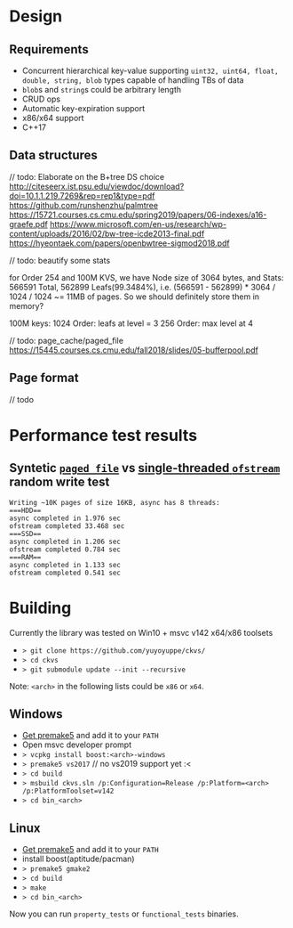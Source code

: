# Design
## Requirements
- Concurrent hierarchical key-value supporting `uint32, uint64, float, double, string, blob` types capable of handling TBs of data
- `blob`s and `string`s could be arbitrary length
- CRUD ops
- Automatic key-expiration support
- x86/x64 support
- C++17
## Data structures
// todo: Elaborate on the B+tree DS choice
http://citeseerx.ist.psu.edu/viewdoc/download?doi=10.1.1.219.7269&rep=rep1&type=pdf
https://github.com/runshenzhu/palmtree
https://15721.courses.cs.cmu.edu/spring2019/papers/06-indexes/a16-graefe.pdf
https://www.microsoft.com/en-us/research/wp-content/uploads/2016/02/bw-tree-icde2013-final.pdf
https://hyeontaek.com/papers/openbwtree-sigmod2018.pdf

// todo: beautify some stats

for Order 254 and 100M KVS, we have Node size of 3064 bytes, and Stats: 566591 Total, 562899 Leafs(99.3484%), i.e. (566591 - 562899) * 3064 / 1024 / 1024 ~= 11MB of pages. So we should definitely store them in memory?

100M keys:
1024 Order: leafs at level = 3
256 Order: max level at 4


// todo: page_cache/paged_file
https://15445.courses.cs.cmu.edu/fall2018/slides/05-bufferpool.pdf

## Page format
// todo

# Performance test results

## Syntetic [`paged_file`](https://github.com/yuyoyuppe/ckvs/blob/9a0536ded0d3d2321c42afcc49a183b1f15d2fe8/src/property_tests/paged_file.cpp#L166) vs [single-threaded `ofstream`](https://github.com/yuyoyuppe/ckvs/blob/9a0536ded0d3d2321c42afcc49a183b1f15d2fe8/src/property_tests/paged_file.cpp#L30) random write test
```
Writing ~10K pages of size 16KB, async has 8 threads:
===HDD==
async completed in 1.976 sec
ofstream completed 33.468 sec
===SSD==
async completed in 1.206 sec
ofstream completed 0.784 sec
===RAM==
async completed in 1.133 sec
ofstream completed 0.541 sec
```
# Building
Currently the library was tested on Win10 + msvc v142 x64/x86 toolsets

  - `> git clone https://github.com/yuyoyuppe/ckvs/`
  - `> cd ckvs`
  - `> git submodule update --init --recursive`

Note: `<arch>` in the following lists could be `x86` or `x64`.
## Windows

  - [Get premake5](https://github.com/premake/premake-core/releases/download/v5.0.0-alpha14/premake-5.0.0-alpha14-windows.zip) and add it to your `PATH`
  - Open msvc developer prompt
  - `> vcpkg install boost:<arch>-windows`
  - `> premake5 vs2017` // no vs2019 support yet :<
  - `> cd build`
  - `> msbuild ckvs.sln /p:Configuration=Release /p:Platform=<arch> /p:PlatformToolset=v142`
  - `> cd bin_<arch>`


## Linux
  - [Get premake5](https://github.com/premake/premake-core/releases/download/v5.0.0-alpha14/premake-5.0.0-alpha14-linux.tar.gz) and add it to your `PATH`
  - install boost(aptitude/pacman)
  - `> premake5 gmake2`
  - `> cd build`
  - `> make`
  - `> cd bin_<arch>`


Now you can run `property_tests` or `functional_tests` binaries.
